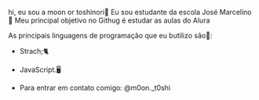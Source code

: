 hi, eu sou a moon or toshinori🌙 
Eu sou estudante da escola José Marcelino🏫
Meu principal objetivo no Githug é estudar as aulas do Alura

As principais linguagens de programação que eu butilizo são🌻:

- Strach;🐈
- JavaScript.🖥️

- Para entrar em contato comigo:
@m0on._t0shi

